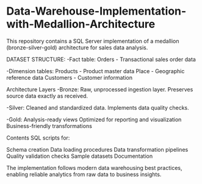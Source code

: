 # Data-Warehouse-Implementation-with-Medallion-Architecture
This repository contains a SQL Server implementation of a medallion (bronze-silver-gold) architecture for sales data analysis.

DATASET STRUCTURE:
-Fact table: 
Orders - Transactional sales order data

-Dimension tables:
Products - Product master data
Place - Geographic reference data
Customers - Customer information

Architecture Layers
-Bronze:
Raw, unprocessed ingestion layer.
Preserves source data exactly as received.

-Silver:
Cleaned and standardized data.
Implements data quality checks.

-Gold:
Analysis-ready views
Optimized for reporting and visualization
Business-friendly transformations

Contents
SQL scripts for:

Schema creation
Data loading procedures
Data transformation pipelines
Quality validation checks
Sample datasets
Documentation

The implementation follows modern data warehousing best practices, enabling reliable analytics from raw data to business insights.

